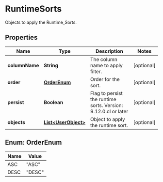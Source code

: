 

# RuntimeSorts

Objects to apply the Runtime_Sorts.

## Properties

| Name | Type | Description | Notes |
|------------ | ------------- | ------------- | -------------|
|**columnName** | **String** | The column name to apply filter. |  [optional] |
|**order** | [**OrderEnum**](#OrderEnum) | Order for the sort. |  [optional] |
|**persist** | **Boolean** | Flag to persist the runtime sorts.    Version: 9.12.0.cl or later  |  [optional] |
|**objects** | [**List&lt;UserObject&gt;**](UserObject.md) | Object to apply the runtime sort. |  [optional] |



## Enum: OrderEnum

| Name | Value |
|---- | -----|
| ASC | &quot;ASC&quot; |
| DESC | &quot;DESC&quot; |



